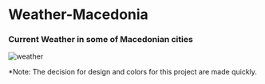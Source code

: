 # Weather-Macedonia
<h3>Current Weather in some of Macedonian cities</h3>


<img src="https://i.ibb.co/TTFdjb5/weather.png" alt="weather" border="0">

<p>*Note: The decision for design and colors for this project are made quickly. </p>
